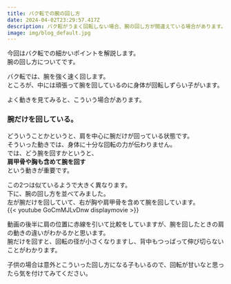 ```yaml
---
title: バク転での腕の回し方
date: 2024-04-02T23:29:57.417Z
description: バク転がうまく回転しない場合、腕の回し方が間違えている場合があります。
image: img/blog_default.jpg
---
```

今回はバク転での細かいポイントを解説します。\
腕の回し方についてです。

バク転では、腕を強く速く回します。\
ところが、中には頑張って腕を回しているのに身体が回転しずらい子がいます。

よく動きを見てみると、こういう場合があります。

### 腕だけを回している。

どういうことかというと、肩を中心に腕だけが回っている状態です。\
そういった動きでは、身体に十分な回転の力が伝わりません。\
では、どう腕を回すかというと、\
**肩甲骨や胸も含めて腕を回す**\
という動きが重要です。

この2つは似ているようで大きく異なります。\
下に、腕の回し方を並べてみました。\
左が腕だけを回していて、右が胸や肩甲骨を含めて腕を回しています。\
{{< youtube GoCmMJLvDnw displaymovie >}}

動画の後半に肩の位置に赤線を引いて比較をしていますが、腕を回したときの肩の動きの違いがわかるかと思います。\
腕だけを回すと、回転の径が小さくなりますし、背中もつっぱって伸び切らないことがわかります。

子供の場合は意外とこういった回し方になる子もいるので、回転が甘いなと思ったら気を付けてみてください。
